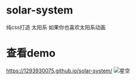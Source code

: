 # solar-system
纯css打造 太阳系
如果你也喜欢太阳系动画
# 查看demo
https://1293930075.github.io/solar-system/
![星空](https://github.com/1293930075/imageStore/blob/master/solar-system.gif)
